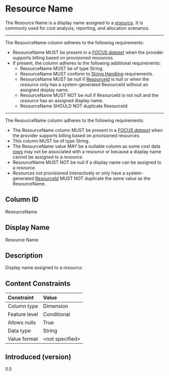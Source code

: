 # Resource Name

The Resource Name is a display name assigned to a [*resource*](#glossary:resource). It is commonly used for cost analysis, reporting, and allocation scenarios.

---
The ResourceName column adheres to the following requirements:

* ResourceName MUST be present in a [*FOCUS dataset*](#glossary:FOCUS-dataset) when the provider supports billing based on provisioned resources.
* If present, the column adheres to the following additional requirements:
  * ResourceName MUST be of type String.
  * ResourceName MUST conform to [String Handling](#stringhandling) requirements.
  * ResourceName MUST be null if [ResourceId](#resourceid) is null or when the *resource* only has a system-generated ResourceId without an assigned display name.
  * ResourceName MUST NOT be null if ResourceId is not null and the *resource* has an assigned display name.
  * ResourceName SHOULD NOT duplicate ResourceId.

---
The ResourceName column adheres to the following requirements:

* The ResourceName column MUST be present in a [*FOCUS dataset*](#glossary:FOCUS-dataset) when the provider supports billing based on provisioned resources.
* This column MUST be of type String.
* The ResourceName value MAY be a nullable column as some cost data [*rows*](#glossary:row) may not be associated with a *resource* or because a display name cannot be assigned to a *resource*.
* ResourceName MUST NOT be null if a display name can be assigned to a *resource*.
* *Resources* not provisioned interactively or only have a system-generated [ResourceId](#resourceid) MUST NOT duplicate the same value as the ResourceName.

## Column ID

ResourceName

## Display Name

Resource Name

## Description

Display name assigned to a *resource*.

## Content Constraints

|    Constraint   |      Value      |
|:----------------|:----------------|
| Column type     | Dimension       |
| Feature level   | Conditional     |
| Allows nulls    | True            |
| Data type       | String          |
| Value format    | \<not specified> |

## Introduced (version)

0.5
